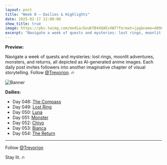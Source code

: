 ```yaml
---
layout: post
title: "Week 8 – Dailies & Highlights"
date: 2025-02-17 12:00:00
show_title: true
image: https://pbs.twimg.com/media/GouKfB4XQAEvXW7?format=jpg&name=4096x4096
excerpt: "Navigate a week of quests and mysteries: lost rings, moonlit adventures, monsters, and returns, all depicted as AI-generated anime images. Each daily post invites followers into another imaginative chapter of visual storytelling."
---
```

  
**Preview:**  
  
Navigate a week of quests and mysteries: lost rings, moonlit adventures, monsters, and returns, all depicted as AI-generated anime images. Each daily post invites followers into another imaginative chapter of visual storytelling. Follow [@Trevorion](https://x.com/Trevorion). 🔥
  
![Banner](https://pbs.twimg.com/media/GouKfB4XQAEvXW7?format=jpg&name=4096x4096)
  
**Dailies:**
- Day 048: [The Compass](https://x.com/Trevorion/status/1891374551717540069)
- Day 049: [Lost Ring](https://x.com/Trevorion/status/1891927772286587000)
- Day 050: [Luna](https://x.com/Trevorion/status/1892042212789071897)
- Day 051: [Monster](https://x.com/Trevorion/status/1892453690998460421)
- Day 052: [Chiyo](https://x.com/Trevorion/status/1892860245371691141)
- Day 053: [Bianca](https://x.com/Trevorion/status/1893126140736258347)
- Day 054: [The Return](https://x.com/Trevorion/status/1893561117667934250)

---
Follow [@Trevorion](https://x.com/Trevorion)

Stay lit. 🔥
